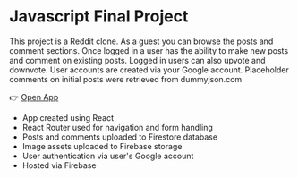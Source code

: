 # Javascript Final Project

This project is a Reddit clone. As a guest you can browse the posts and comment sections. Once logged in a user has the ability to make new posts and comment on existing posts. Logged in users can also upvote and downvote. User accounts are created via your Google account. Placeholder comments on initial posts were retrieved from dummyjson.com

:point_right: [Open App](https://rclone-523cd.web.app/)
* App created using React
* React Router used for navigation and form handling
* Posts and comments uploaded to Firestore database
* Image assets uploaded to Firebase storage
* User authentication via user's Google account
* Hosted via Firebase